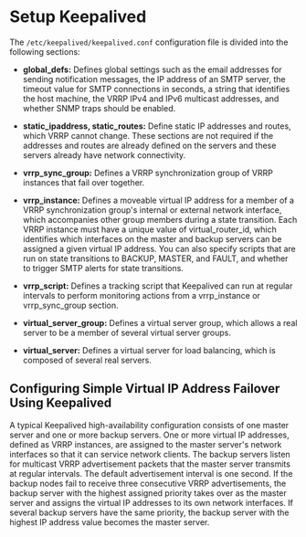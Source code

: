 # Setup Keepalived

The `/etc/keepalived/keepalived.conf` configuration file is divided into the following sections:

- **global_defs:** 
	Defines global settings such as the email addresses for sending notification messages, the IP address of an SMTP server, the timeout value for SMTP connections in seconds, a string that identifies the host machine, the VRRP IPv4 and IPv6 multicast addresses, and whether SNMP traps should be enabled.

- **static_ipaddress, static_routes:** 
	Define static IP addresses and routes, which VRRP cannot change. These sections are not required if the addresses and routes are already defined on the servers and these servers already have network connectivity.

- **vrrp_sync_group:** 
	Defines a VRRP synchronization group of VRRP instances that fail over together.

- **vrrp_instance:** 
	Defines a moveable virtual IP address for a member of a VRRP synchronization group's internal or external network interface, which accompanies other group members during a state transition. Each VRRP instance must have a unique value of virtual_router_id, which identifies which interfaces on the master and backup servers can be assigned a given virtual IP address. You can also specify scripts that are run on state transitions to BACKUP, MASTER, and FAULT, and whether to trigger SMTP alerts for state transitions.

- **vrrp_script:**
	Defines a tracking script that Keepalived can run at regular intervals to perform monitoring actions from a vrrp_instance or vrrp_sync_group section.

- **virtual_server_group:** 
	Defines a virtual server group, which allows a real server to be a member of several virtual server groups.

- **virtual_server:** 
	Defines a virtual server for load balancing, which is composed of several real servers.


## Configuring Simple Virtual IP Address Failover Using Keepalived
A typical Keepalived high-availability configuration consists of one master server and one or more backup servers. One or more virtual IP addresses, defined as VRRP instances, are assigned to the master server's network interfaces so that it can service network clients. The backup servers listen for multicast VRRP advertisement packets that the master server transmits at regular intervals. The default advertisement interval is one second. If the backup nodes fail to receive three consecutive VRRP advertisements, the backup server with the highest assigned priority takes over as the master server and assigns the virtual IP addresses to its own network interfaces. If several backup servers have the same priority, the backup server with the highest IP address value becomes the master server.

